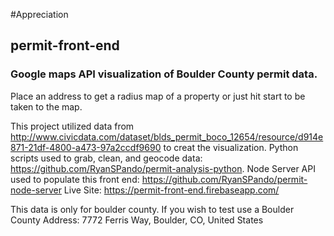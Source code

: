 #Appreciation
## permit-front-end
### Google maps API visualization of Boulder County permit data.
Place an address to get a radius map of a property or just hit start to be taken to the map.

This project utilized data from http://www.civicdata.com/dataset/blds_permit_boco_12654/resource/d914e871-21df-4800-a473-97a2ccdf9690
to creat the visualization.  Python scripts used to grab, clean, and geocode data: https://github.com/RyanSPando/permit-analysis-python.
Node Server API used to populate this front end: https://github.com/RyanSPando/permit-node-server
Live Site: https://permit-front-end.firebaseapp.com/

This data is only for boulder county.  If you wish to test use a Boulder County Address: 7772 Ferris Way, Boulder, CO, United States
